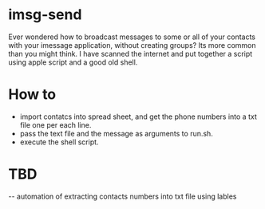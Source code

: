 # imsg-send
Ever wondered how to broadcast messages to some or all of your contacts with your imessage application, without creating groups?
Its more common than you might think. I have scanned the internet and put together a script using apple script and a good old shell.

# How to
- import contatcs into spread sheet, and get the phone numbers into a txt file one per each line.
- pass the text file and the message as arguments to run.sh.
- execute the shell script.


# TBD 
-- automation of extracting contacts numbers into txt file using lables

